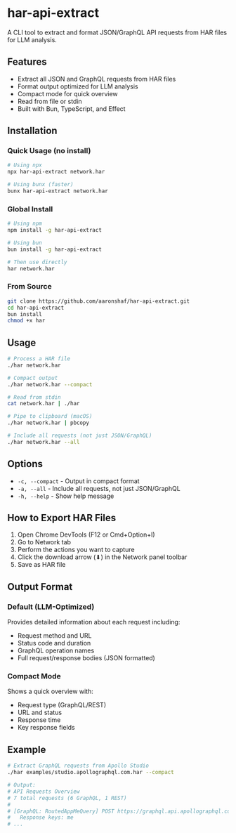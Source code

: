 # har-api-extract

A CLI tool to extract and format JSON/GraphQL API requests from HAR files for LLM analysis.

## Features

- Extract all JSON and GraphQL requests from HAR files
- Format output optimized for LLM analysis
- Compact mode for quick overview
- Read from file or stdin
- Built with Bun, TypeScript, and Effect

## Installation

### Quick Usage (no install)

```bash
# Using npx
npx har-api-extract network.har

# Using bunx (faster)
bunx har-api-extract network.har
```

### Global Install

```bash
# Using npm
npm install -g har-api-extract

# Using bun
bun install -g har-api-extract

# Then use directly
har network.har
```

### From Source

```bash
git clone https://github.com/aaronshaf/har-api-extract.git
cd har-api-extract
bun install
chmod +x har
```

## Usage

```bash
# Process a HAR file
./har network.har

# Compact output
./har network.har --compact

# Read from stdin
cat network.har | ./har

# Pipe to clipboard (macOS)
./har network.har | pbcopy

# Include all requests (not just JSON/GraphQL)
./har network.har --all
```

## Options

- `-c, --compact` - Output in compact format
- `-a, --all` - Include all requests, not just JSON/GraphQL
- `-h, --help` - Show help message

## How to Export HAR Files

1. Open Chrome DevTools (F12 or Cmd+Option+I)
2. Go to Network tab
3. Perform the actions you want to capture
4. Click the download arrow (⬇) in the Network panel toolbar
5. Save as HAR file

## Output Format

### Default (LLM-Optimized)
Provides detailed information about each request including:
- Request method and URL
- Status code and duration
- GraphQL operation names
- Full request/response bodies (JSON formatted)

### Compact Mode
Shows a quick overview with:
- Request type (GraphQL/REST)
- URL and status
- Response time
- Key response fields

## Example

```bash
# Extract GraphQL requests from Apollo Studio
./har examples/studio.apollographql.com.har --compact

# Output:
# API Requests Overview
# 7 total requests (6 GraphQL, 1 REST)
#
# [GraphQL: RoutedAppMeQuery] POST https://graphql.api.apollographql.com/api/graphql -> 200 (42ms)
#   Response keys: me
# ...
```
